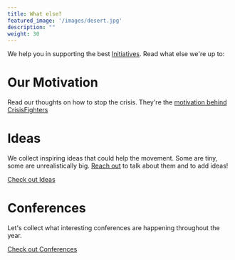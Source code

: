```yaml
---
title: What else?
featured_image: '/images/desert.jpg'
description: ""
weight: 30
---
```


We help you in supporting the best [Initiatives](/initiatives). Read what else we're up to:

# Our Motivation
Read our thoughts on how to stop the crisis. They're the [motivation behind CrisisFighters](/what-else/motivation)

# Ideas
We collect inspiring ideas that could help the movement. Some are tiny, some are unrealistically big. [Reach out]((mailto:hi@crisisfighters.org)) to talk about them and to add ideas! 


<a href="/what-else/ideas" class="button">Check out <span class="button-text-highlight">Ideas</span></a>

# Conferences
Let's collect what interesting conferences are happening throughout the year.

<a href="/what-else/conferences" class="button">Check out <span class="button-text-highlight">Conferences</span></a>
